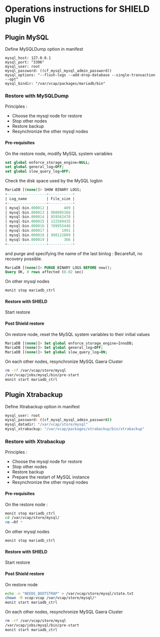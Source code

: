 # Operations instructions for SHIELD plugin V6 

## Plugin MySQL

Define MySQLDump option in manifest

```
mysql_host: 127.0.0.1
mysql_port: "3306"
mysql_user: root
mysql_password: ((cf_mysql_mysql_admin_password))
mysql_options: "--flush-logs --add-drop-database --single-transaction  --opt"
mysql_bindir: "/var/vcap/packages/mariadb/bin"
```

### Restore with MySQLDump

Principles :
- Choose the mysql node for restore
- Stop other nodes
- Restore backup
- Resynchronize the other mysql nodes

#### Pre-requisites  

On the restore node, modify MySQL system variables  

```sql
set global enforce_storage_engine=NULL;
set global general_log=OFF;
set global slow_query_log=OFF;
```

Check the disk space used by the MySQL logbin

```sql
MariaDB [(none)]> SHOW BINARY LOGS;
+------------------+-----------+
| Log_name         | File_size |
+------------------+-----------+
| mysql-bin.000012 |       409 |
| mysql-bin.000013 | 988995366 |
| mysql-bin.000014 | 859562470 |
| mysql-bin.000015 | 122589435 |
| mysql-bin.000016 | 789955446 |
| mysql-bin.000017 |      1991 |
| mysql-bin.000018 | 998122809 |
| mysql-bin.000019 |       366 |
+------------------+-----------+
```

and purge and specifying the name of the last binlog : Becarefull, no recovery possible.

```sql
MariaDB [(none)]> PURGE BINARY LOGS BEFORE now();
Query OK, 0 rows affected (0.02 sec)
```

On other mysql nodes  

```sh
monit stop mariadb_ctrl
```

#### Restore with SHIELD
Start restore

#### Post Shield restore

On restore node, reset the MySQL system variables to their initial values 
 
```sql
MariaDB [(none)]> Set global enforce_storage_engine=InnoDB;
MariaDB [(none)]> Set global general_log=OFF;
MariaDB [(none)]> Set global slow_query_log=ON;
```

On each other nodes, resynchronize MySQL Gaera Cluster

```sh
rm -rf /var/vcap/store/mysql
/var/vcap/jobs/mysql/bin/pre-start
monit start mariadb_ctrl
```

## Plugin Xtrabackup
Define Xtrabackup option in manifest

```sh
mysql_user: root
mysql_password: ((cf_mysql_mysql_admin_password))
mysql_datadir: "/var/vcap/store/mysql"
mysql_xtrabackup: "/var/vcap/packages/xtrabackup/bin/xtrabackup"
```

### Restore with Xtrabackup

Principles :
- Choose the mysql node for restore
- Stop other nodes
- Restore backup
- Prepare the restart of MySQL instance
- Resynchronize the other mysql nodes

#### Pre-requisites  
On the restore node :

```sh
monit stop mariadb_ctrl
cd /var/vcap/store/mysql/
rm –Rf *
```

On other mysql nodes  

```sh
monit stop mariadb_ctrl
```
	
#### Restore with SHIELD
Start restore

#### Post Shield restore

On restore node

```sh
echo -n "NEEDS_BOOTSTRAP" > /var/vcap/store/mysql/state.txt
chown -R vcap:vcap /var/vcap/store/mysql/*
monit start mariadb_ctrl
```

On each other nodes, resynchronize MySQL Gaera Cluster

```sh
rm -rf /var/vcap/store/mysql
/var/vcap/jobs/mysql/bin/pre-start
monit start mariadb_ctrl
```

